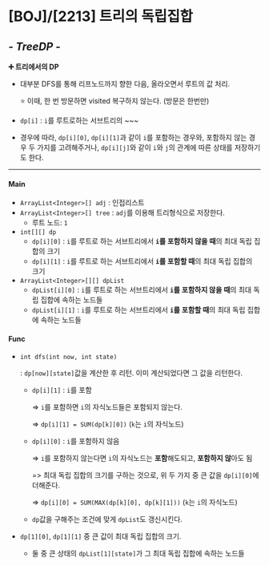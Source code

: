 # [BOJ]/[2213] 트리의 독립집합

## *- TreeDP -*

**:heavy_plus_sign: 트리에서의 DP**

* 대부분 DFS를 통해 리프노드까지 향한 다음, 올라오면서 루트의 값 처리.

  :star: 이때, 한 번 방문하면 visited 복구하지 않는다. (방문은 한번만)

* `dp[i]` : `i`를 루트로하는 서브트리의 ~~~

* 경우에 따라, `dp[i][0]`, `dp[i][1]`과 같이 `i`를 포함하는 경우와, 포함하지 않는 경우 두 가지를 고려해주거나, `dp[i][j]`와 같이 `i`와 `j`의 관계에 따른 상태를 저장하기도 한다.

------

#### Main

* `ArrayList<Integer>[] adj` : 인접리스트
* `ArrayList<Integer>[] tree` : `adj`를 이용해 트리형식으로 저장한다.
  * 루트 노드: `1`
* `int[][] dp` 
  * `dp[i][0]` : `i`를 루트로 하는 서브트리에서 **`i`를 포함하지 않을 때**의 최대 독립 집합의 크기
  * `dp[i][1]` : `i`를 루트로 하는 서브트리에서 **`i`를 포함할 때**의 최대 독립 집합의 크기
* `ArrayList<Integer>[][] dpList`
  * `dpList[i][0]` : `i`를 루트로 하는 서브트리에서 **`i`를 포함하지 않을 때**의 최대 독립 집합에 속하는 노드들
  * `dpList[i][1]` : `i`를 루트로 하는 서브트리에서 **`i`를 포함할 때**의 최대 독립 집합에 속하는 노드들

#### Func

* `int dfs(int now, int state)` 

  : `dp[now][state]`값을 계산한 후 리턴. 이미 계산되었다면 그 값을 리턴한다.

  * `dp[i][1]` : `i`를 포함

    => `i`를 포함하면 `i`의 자식노드들은 포함되지 않는다. 

    => `dp[i][1] = SUM(dp[k][0])` (`k`는 `i`의 자식노드) 

  * `dp[i][0]` : `i`를 포함하지 않음

    => `i`를 포함하지 않는다면 `i`의 자식노드는 **포함**해도되고, **포함하지 않**아도 됨

    => 최대 독립 집합의 크기를 구하는 것으로, 위 두 가지 중 큰 값을 `dp[i][0]`에 더해준다.

    => `dp[i][0] = SUM(MAX(dp[k][0], dp[k][1]))` (`k`는 `i`의 자식노드)

  * `dp`값을 구해주는 조건에 맞게 `dpList`도 갱신시킨다.

* `dp[1][0]`, `dp[1][1]` 중 큰 값이 최대 독립 집합의 크기.
  * 둘 중 큰 상태의 `dpList[1][state]`가 그 최대 독립 집합에 속하는 노드들



